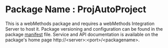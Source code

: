 # Package Name : ProjAutoProject
This is a webMethods package and requires a webMethods Integration Server to host it. Package versioning and configuration can be found in the package [manifest](./ProjAutoProject/manifest.v3) file. Service and API documentation is available on the package's home page http://&lt;server&gt;:&lt;port&gt;/&lt;packagename>.